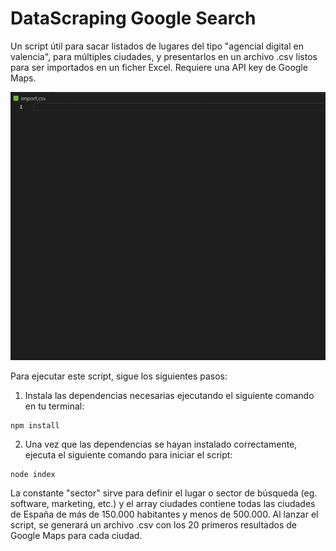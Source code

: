 # DataScraping Google Search

Un script útil para sacar listados de lugares del tipo "agencial digital en valencia", para múltiples ciudades, y presentarlos en un archivo .csv listos para ser importados en un ficher Excel. Requiere una API key de Google Maps.

![gif_datascraper](https://raw.githubusercontent.com/mattcoco/datascraper/master/gif_datascraper.gif)

Para ejecutar este script, sigue los siguientes pasos:

1. Instala las dependencias necesarias ejecutando el siguiente comando en tu terminal:

```
npm install
```

2. Una vez que las dependencias se hayan instalado correctamente, ejecuta el siguiente comando para iniciar el script:

```
node index
```

La constante "sector" sirve para definir el lugar o sector de búsqueda (eg. software, marketing, etc.) y el array ciudades contiene todas las ciudades de España de más de 150.000 habitantes y menos de 500.000. Al lanzar el script, se generará un archivo .csv con los 20 primeros resultados de Google Maps para cada ciudad.

